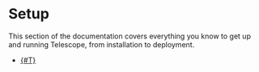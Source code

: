 # Setup

This section of the documentation covers everything you know to get up and running Telescope, from installation to deployment.

* [{#T}](quickstart.md)
